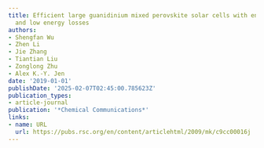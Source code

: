 ```yaml
---
title: Efficient large guanidinium mixed perovskite solar cells with enhanced photovoltage
  and low energy losses
authors:
- Shengfan Wu
- Zhen Li
- Jie Zhang
- Tiantian Liu
- Zonglong Zhu
- Alex K.-Y. Jen
date: '2019-01-01'
publishDate: '2025-02-07T02:45:00.785623Z'
publication_types:
- article-journal
publication: '*Chemical Communications*'
links:
- name: URL
  url: https://pubs.rsc.org/en/content/articlehtml/2009/mk/c9cc00016j
---
```

